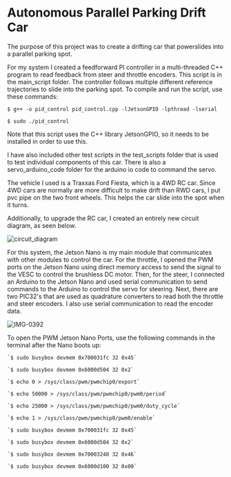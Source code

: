# Autonomous Parallel Parking Drift Car

The purpose of this project was to create a drifting car that powerslides into a parallel parking spot.



For my system I created a feedforward PI controller in a multi-threaded C++ program to read feedback from steer and throttle encoders. This script is in the main_script folder. The controller follows multiple different reference trajectories to slide into the parking spot. To compile and run the script, use these commands:

`$ g++ -o pid_control pid_control.cpp -lJetsonGPIO -lpthread -lserial`

`$ sudo ./pid_control`

Note that this script uses the C++ library JetsonGPIO, so it needs to be installed in order to use this.
    
I have also included other test scripts in the test_scripts folder that is used to test individual components of this car. There is also a servo_arduino_code folder for the arduino io code to command the servo.

The vehicle I used is a Traxxas Ford Fiesta, which is a 4WD RC car. Since 4WD cars are normally are more difficult to make drift than RWD cars, I put pvc pipe on the two front wheels. This helps the car slide into the spot when it turns.

Additionally, to upgrade the RC car, I created an entirely new circuit diagram, as seen below.

![circuit_diagram](https://user-images.githubusercontent.com/87098227/226075116-6485a229-984b-4538-802c-5a034389a6a1.png)

For this system, the Jetson Nano is my main module that communicates with other modules to control the car. For the throttle, I opened the PWM ports on the Jetson Nano using direct memory access to send the signal to the VESC to control the brushless DC motor. Then, for the steer, I connected an Arduino to the Jetson Nano and used serial communication to send commands to the Arduino to control the servo for steering. Next, there are two PIC32's that are used as quadrature converters to read both the throttle and steer encoders. I also use serial communication to read the encoder data.

![IMG-0392](https://user-images.githubusercontent.com/87098227/226077342-5ff8e98f-e626-40f4-a14c-fd39bacd15a4.jpg)

To open the PWM Jetson Nano Ports, use the following commands in the terminal after the Nano boots up:

    `$ sudo busybox devmem 0x700031fc 32 0x45`

    `$ sudo busybox devmem 0x6000d504 32 0x2`

    `$ echo 0 > /sys/class/pwm/pwmchip0/export`

    `$ echo 50000 > /sys/class/pwm/pwmchip0/pwm0/period`

    `$ echo 25000 > /sys/class/pwm/pwmchip0/pwm0/duty_cycle`

    `$ echo 1 > /sys/class/pwm/pwmchip0/pwm0/enable`

    `$ sudo busybox devmem 0x700031fc 32 0x45`

    `$ sudo busybox devmem 0x6000d504 32 0x2`

    `$ sudo busybox devmem 0x70003248 32 0x46`

    `$ sudo busybox devmem 0x6000d100 32 0x00`
